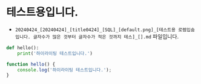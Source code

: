 
# 테스트용입니다.

* `20240424_[20240424]_[title0424]_[SQL]_[default.png]_[테스트용 로렘입숨입니다. 글자수가 많은 것부터 글자수가 적은 것까지 테스]_[].md` 파일입니다.

```python
def hello():
    print('하이라이팅 테스트입니다.')
```

```javascript
function hello() {
    console.log('하이라이팅 테스트입니다.');
}
```
